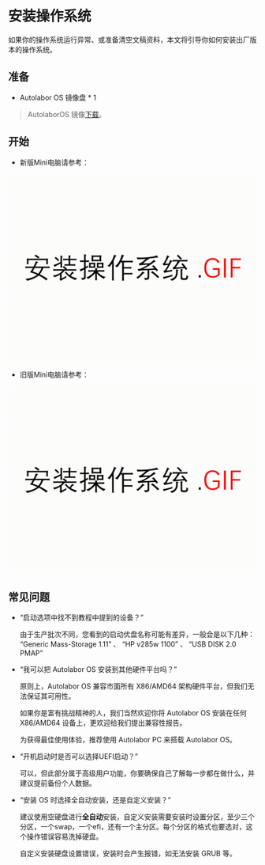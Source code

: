 <!--
 * @Description: file content
 * @Author: CK.Zh
 * @Date: 2019-12-23 14:24:37
 * @LastEditors  : CK.Zh
 * @LastEditTime : 2019-12-26 11:35:09
 -->

# 安装操作系统

如果你的操作系统运行异常、或准备清空文稿资料，本文将引导你如何安装出厂版本的操作系统。

## 准备

* Autolabor OS 镜像盘 * 1

> AutolaborOS 镜像[下载](http://www.autolabor.com.cn/download)。

## 开始

* 新版Mini电脑请参考：

![](imgs/install_os.gif)

* 旧版Mini电脑请参考：

![](imgs/install_os_untill_2019_12_25.gif)

## 常见问题

* “启动选项中找不到教程中提到的设备？”

  由于生产批次不同，您看到的启动优盘名称可能有差异，一般会是以下几种：  “Generic Mass-Storage 1.11” 、 “HP v285w 1100” 、 “USB DISK 2.0 PMAP”

* “我可以把 Autolabor OS 安装到其他硬件平台吗？”

  原则上，Autolabor OS 兼容市面所有 X86/AMD64 架构硬件平台，但我们无法保证其可用性。

  如果你是富有挑战精神的人，我们当然欢迎你将 Autolabor OS 安装在任何 X86/AMD64 设备上，更欢迎给我们提出兼容性报告。

  为获得最佳使用体验，推荐使用 Autolabor PC 来搭载 Autolabor OS。

* “开机启动时是否可以选择UEFI启动？”

  可以，但此部分属于高级用户功能，你要确保自己了解每一步都在做什么，并建议提前备份个人数据。

* “安装 OS 时选择全自动安装，还是自定义安装？”

  建议使用空硬盘进行**全自动**安装，自定义安装需要安装时设置分区，至少三个分区，一个swap，一个efi，还有一个主分区。每个分区的格式也要选对，这个操作错误容易洗掉硬盘。

  自定义安装硬盘设置错误，安装时会产生报错，如无法安装 GRUB 等。
